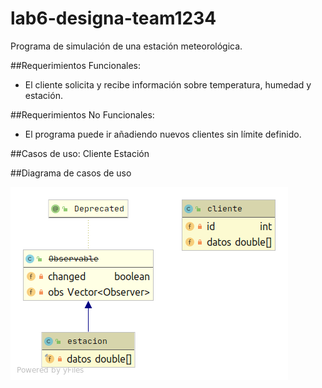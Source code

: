 # lab6-designa-team1234
Programa de simulación de una estación meteorológica.

##Requerimientos Funcionales:
- El cliente solicita y recibe información sobre temperatura, humedad y estación.

##Requerimientos No Funcionales:
- El programa puede ir añadiendo nuevos clientes sin límite definido.  

##Casos de uso:
Cliente
Estación

##Diagrama de casos de uso

![Diagrama](/cliente.png)



